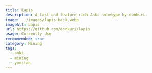 ```yaml
---
title: Lapis
description: A fast and feature-rich Anki notetype by donkuri.
image: ../images/lapis-back.webp
imageAlt: Lapis
url: https://github.com/donkuri/lapis
usage: Currently Use
recommended: true
category: Mining
tags:
  - anki
  - mining
  - yomitan
---
```

